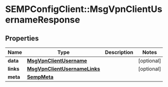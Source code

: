 # SEMPConfigClient::MsgVpnClientUsernameResponse

## Properties
Name | Type | Description | Notes
------------ | ------------- | ------------- | -------------
**data** | [**MsgVpnClientUsername**](MsgVpnClientUsername.md) |  | [optional] 
**links** | [**MsgVpnClientUsernameLinks**](MsgVpnClientUsernameLinks.md) |  | [optional] 
**meta** | [**SempMeta**](SempMeta.md) |  | 


